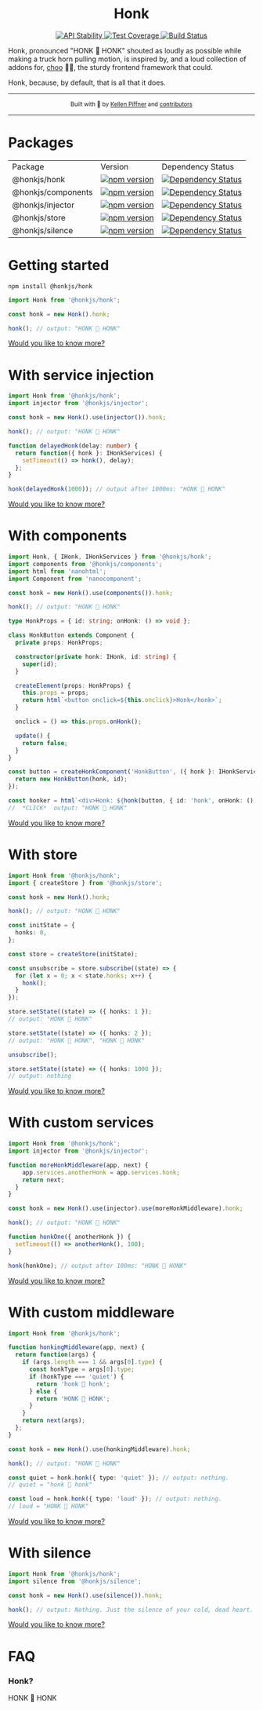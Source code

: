 <h1 align="center">Honk</h1>

<div align="center">
  <!-- stability -->
  <a href="https://nodejs.org/api/documentation.html#documentation_stability_index">
    <img src="https://img.shields.io/badge/stability-experimental-orange.svg?style=flat-square" alt="API Stability" />
  </a>
  <!-- coverage -->
  <a href="https://codecov.io/github/honkjs/honk">
    <img src="https://img.shields.io/codecov/c/github/honkjs/honk/master.svg?style=flat-square" alt="Test Coverage" />
  </a>
  <!-- build -->
  <a href="https://travis-ci.org/honkjs/honk">
    <img src="https://img.shields.io/travis/choojs/choo/master.svg?style=flat-square" alt="Build Status" />
  </a>
</div>

Honk, pronounced "HONK 🚚 HONK" shouted as loudly as possible while making a truck horn pulling motion, is inspired by, and a loud collection of addons for, [choo](https://github.com/choojs/choo) 🚂🚋, the sturdy frontend framework that could.

Honk, because, by default, that is all that it does.

---

<div align="center">
  <sub>Built with 🤣 by
    <a href="https://github.com/decoy">Kellen Piffner</a> and
    <a href="https://github.com/honkjs/honk/graphs/contributors">
      contributors
    </a>
  </sub>
</div>

---

# Packages

<table>
  <tr>
    <td>Package</td>
    <td>Version</td>
    <td>Dependency Status</td>
  </tr>
  <tr>
    <td>@honkjs/honk</td>
    <td>
      <a href="https://www.npmjs.com/package/@honkjs/honk">
        <img src="https://img.shields.io/npm/v/@honkjs/honk.svg?style=flat-square" alt="npm version" />
      </a>
    </td>
    <td>
      <a href="https://david-dm.org/honkjs/honk">
        <img src="https://david-dm.org/honkjs/honk.svg?style=flat-square" alt="Dependency Status" />
      </a>
    </td>
  </tr>
  <tr>
    <td>@honkjs/components</td>
    <td>
      <a href="https://www.npmjs.com/package/@honkjs/components">
        <img src="https://img.shields.io/npm/v/@honkjs/components.svg?style=flat-square" alt="npm version" />
      </a>
    </td>
    <td>
      <a href="https://david-dm.org/honkjs/components">
        <img src="https://david-dm.org/honkjs/components.svg?style=flat-square" alt="Dependency Status" />
      </a>
    </td>
  </tr>
  <tr>
    <td>@honkjs/injector</td>
    <td>
      <a href="https://www.npmjs.com/package/@honkjs/injector">
        <img src="https://img.shields.io/npm/v/@honkjs/injector.svg?style=flat-square" alt="npm version" />
      </a>
    </td>
    <td>
      <a href="https://david-dm.org/honkjs/injector">
        <img src="https://david-dm.org/honkjs/injector.svg?style=flat-square" alt="Dependency Status" />
      </a>
    </td>
  </tr>
  <tr>
    <td>@honkjs/store</td>
    <td>
      <a href="https://www.npmjs.com/package/@honkjs/store">
        <img src="https://img.shields.io/npm/v/@honkjs/store.svg?style=flat-square" alt="npm version" />
      </a>
    </td>
    <td>
      <a href="https://david-dm.org/honkjs/store">
        <img src="https://david-dm.org/honkjs/store.svg?style=flat-square" alt="Dependency Status" />
      </a>
    </td>
  </tr>
  <tr>
    <td>@honkjs/silence</td>
    <td>
      <a href="https://www.npmjs.com/package/@honkjs/silence">
        <img src="https://img.shields.io/npm/v/@honkjs/silence.svg?style=flat-square" alt="npm version" />
      </a>
    </td>
    <td>
      <a href="https://david-dm.org/honkjs/silence">
        <img src="https://david-dm.org/honkjs/silence.svg?style=flat-square" alt="Dependency Status" />
      </a>
    </td>
  </tr>
</table>

# Getting started

```
npm install @honkjs/honk
```

```ts
import Honk from '@honkjs/honk';

const honk = new Honk().honk;

honk(); // output: "HONK 🚚 HONK"
```

[Would you like to know more?](honk/)

# With service injection

```ts
import Honk from '@honkjs/honk';
import injector from '@honkjs/injector';

const honk = new Honk().use(injector()).honk;

honk(); // output: "HONK 🚚 HONK"

function delayedHonk(delay: number) {
  return function({ honk }: IHonkServices) {
    setTimeout(() => honk(), delay);
  };
}

honk(delayedHonk(1000)); // output after 1000ms: "HONK 🚚 HONK"
```

[Would you like to know more?](injector/)

# With components

```ts
import Honk, { IHonk, IHonkServices } from '@honkjs/honk';
import components from '@honkjs/components';
import html from 'nanohtml';
import Component from 'nanocomponent';

const honk = new Honk().use(components()).honk;

honk(); // output: "HONK 🚚 HONK"

type HonkProps = { id: string; onHonk: () => void };

class HonkButton extends Component {
  private props: HonkProps;

  constructor(private honk: IHonk, id: string) {
    super(id);
  }

  createElement(props: HonkProps) {
    this.props = props;
    return html`<button onclick=${this.onclick}>Honk</honk>`;
  }

  onclick = () => this.props.onHonk();

  update() {
    return false;
  }
}

const button = createHonkComponent('HonkButton', ({ honk }: IHonkServices, id: string) => {
  return new HonkButton(honk, id);
});

const honker = html`<div>Honk: ${honk(button, { id: 'honk', onHonk: () => honk() })}</div>`;
//  *CLICK*  output: "HONK 🚚 HONK"
```

[Would you like to know more?](components/)

# With store

```ts
import Honk from '@honkjs/honk';
import { createStore } from '@honkjs/store';

const honk = new Honk().honk;

honk(); // output: "HONK 🚚 HONK"

const initState = {
  honks: 0,
};

const store = createStore(initState);

const unsubscribe = store.subscribe((state) => {
  for (let x = 0; x < state.honks; x++) {
    honk();
  }
});

store.setState((state) => ({ honks: 1 });
// output: "HONK 🚚 HONK"

store.setState((state) => ({ honks: 2 });
// output: "HONK 🚚 HONK", "HONK 🚚 HONK"

unsubscribe();

store.setState((state) => ({ honks: 1000 });
// output: nothing
```

[Would you like to know more?](store/)

# With custom services

```ts
import Honk from '@honkjs/honk';
import injector from '@honkjs/injector';

function moreHonkMiddleware(app, next) {
    app.services.anotherHonk = app.services.honk;
    return next;
  }
}

const honk = new Honk().use(injector).use(moreHonkMiddleware).honk;

honk(); // output: "HONK 🚚 HONK"

function honkOne({ anotherHonk }) {
  setTimeout(() => anotherHonk(), 100);
}

honk(honkOne); // output after 100ms: "HONK 🚚 HONK"
```

[Would you like to know more?](honk/)

# With custom middleware

```ts
import Honk from '@honkjs/honk';

function honkingMiddleware(app, next) {
  return function(args) {
    if (args.length === 1 && args[0].type) {
      const honkType = args[0].type;
      if (honkType === 'quiet') {
        return 'honk 🚚 honk';
      } else {
        return 'HONK 🚚 HONK';
      }
    }
    return next(args);
  };
}

const honk = new Honk().use(honkingMiddleware).honk;

honk(); // output: "HONK 🚚 HONK"

const quiet = honk.honk({ type: 'quiet' }); // output: nothing.
// quiet = "honk 🚚 honk"

const loud = honk.honk({ type: 'loud' }); // output: nothing.
// loud = "HONK 🚚 HONK"
```

[Would you like to know more?](honk/)

# With silence

```ts
import Honk from '@honkjs/honk';
import silence from '@honkjs/silence';

const honk = new Honk().use(silence()).honk;

honk(); // output: Nothing. Just the silence of your cold, dead heart.
```

[Would you like to know more?](silence/)

# FAQ

### Honk?

HONK 🚚 HONK
